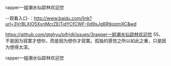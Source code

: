 rapper一姐潮水仙踪林欢迎您

--观看入口-：http://www.baidu.com/link?url=3VrBLXlO5XxnMcrZEiTidYCfCWF-0d9sJg6RtkqzmXC&wd

https://github.com/gtghyu/pifrjdj/issues/3rapper一姐潮水仙踪林欢迎您	55、不是因为寂寞才想你，而是因为想你才寂寞。孤独的感觉之所以如此之重，只是因为想得太深。

rapper一姐潮水仙踪林欢迎您
